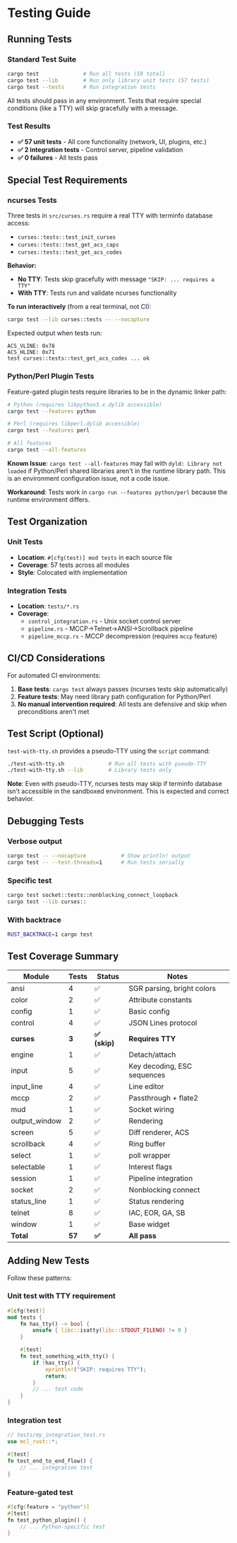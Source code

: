 # Testing Guide

## Running Tests

### Standard Test Suite
```bash
cargo test              # Run all tests (59 total)
cargo test --lib        # Run only library unit tests (57 tests)
cargo test --tests      # Run integration tests
```

All tests should pass in any environment. Tests that require special conditions (like a TTY) will skip gracefully with a message.

### Test Results
- **✅ 57 unit tests** - All core functionality (network, UI, plugins, etc.)
- **✅ 2 integration tests** - Control server, pipeline validation
- **✅ 0 failures** - All tests pass

## Special Test Requirements

### ncurses Tests

Three tests in `src/curses.rs` require a real TTY with terminfo database access:
- `curses::tests::test_init_curses`
- `curses::tests::test_get_acs_caps`
- `curses::tests::test_get_acs_codes`

**Behavior:**
- **No TTY**: Tests skip gracefully with message `"SKIP: ... requires a TTY"`
- **With TTY**: Tests run and validate ncurses functionality

**To run interactively** (from a real terminal, not CI):
```bash
cargo test --lib curses::tests -- --nocapture
```

Expected output when tests run:
```
ACS_VLINE: 0x78
ACS_HLINE: 0x71
test curses::tests::test_get_acs_codes ... ok
```

### Python/Perl Plugin Tests

Feature-gated plugin tests require libraries to be in the dynamic linker path:

```bash
# Python (requires libpython3.x.dylib accessible)
cargo test --features python

# Perl (requires libperl.dylib accessible)
cargo test --features perl

# All features
cargo test --all-features
```

**Known Issue**: `cargo test --all-features` may fail with `dyld: Library not loaded` if Python/Perl shared libraries aren't in the runtime library path. This is an environment configuration issue, not a code issue.

**Workaround**: Tests work in `cargo run --features python/perl` because the runtime environment differs.

## Test Organization

### Unit Tests
- **Location**: `#[cfg(test)] mod tests` in each source file
- **Coverage**: 57 tests across all modules
- **Style**: Colocated with implementation

### Integration Tests
- **Location**: `tests/*.rs`
- **Coverage**:
  - `control_integration.rs` - Unix socket control server
  - `pipeline.rs` - MCCP→Telnet→ANSI→Scrollback pipeline
  - `pipeline_mccp.rs` - MCCP decompression (requires `mccp` feature)

## CI/CD Considerations

For automated CI environments:
1. **Base tests**: `cargo test` always passes (ncurses tests skip automatically)
2. **Feature tests**: May need library path configuration for Python/Perl
3. **No manual intervention required**: All tests are defensive and skip when preconditions aren't met

## Test Script (Optional)

`test-with-tty.sh` provides a pseudo-TTY using the `script` command:

```bash
./test-with-tty.sh              # Run all tests with pseudo-TTY
./test-with-tty.sh --lib        # Library tests only
```

**Note**: Even with pseudo-TTY, ncurses tests may skip if terminfo database isn't accessible in the sandboxed environment. This is expected and correct behavior.

## Debugging Tests

### Verbose output
```bash
cargo test -- --nocapture           # Show println! output
cargo test -- --test-threads=1      # Run tests serially
```

### Specific test
```bash
cargo test socket::tests::nonblocking_connect_loopback
cargo test --lib curses::
```

### With backtrace
```bash
RUST_BACKTRACE=1 cargo test
```

## Test Coverage Summary

| Module | Tests | Status | Notes |
|--------|-------|--------|-------|
| ansi | 4 | ✅ | SGR parsing, bright colors |
| color | 2 | ✅ | Attribute constants |
| config | 1 | ✅ | Basic config |
| control | 4 | ✅ | JSON Lines protocol |
| **curses** | **3** | **✅ (skip)** | **Requires TTY** |
| engine | 1 | ✅ | Detach/attach |
| input | 5 | ✅ | Key decoding, ESC sequences |
| input_line | 4 | ✅ | Line editor |
| mccp | 2 | ✅ | Passthrough + flate2 |
| mud | 1 | ✅ | Socket wiring |
| output_window | 2 | ✅ | Rendering |
| screen | 5 | ✅ | Diff renderer, ACS |
| scrollback | 4 | ✅ | Ring buffer |
| select | 1 | ✅ | poll wrapper |
| selectable | 1 | ✅ | Interest flags |
| session | 1 | ✅ | Pipeline integration |
| socket | 2 | ✅ | Nonblocking connect |
| status_line | 1 | ✅ | Status rendering |
| telnet | 8 | ✅ | IAC, EOR, GA, SB |
| window | 1 | ✅ | Base widget |
| **Total** | **57** | **✅** | **All pass** |

## Adding New Tests

Follow these patterns:

### Unit test with TTY requirement
```rust
#[cfg(test)]
mod tests {
    fn has_tty() -> bool {
        unsafe { libc::isatty(libc::STDOUT_FILENO) != 0 }
    }

    #[test]
    fn test_something_with_tty() {
        if !has_tty() {
            eprintln!("SKIP: requires TTY");
            return;
        }
        // ... test code
    }
}
```

### Integration test
```rust
// tests/my_integration_test.rs
use mcl_rust::*;

#[test]
fn test_end_to_end_flow() {
    // ... integration test
}
```

### Feature-gated test
```rust
#[cfg(feature = "python")]
#[test]
fn test_python_plugin() {
    // ... Python-specific test
}
```
